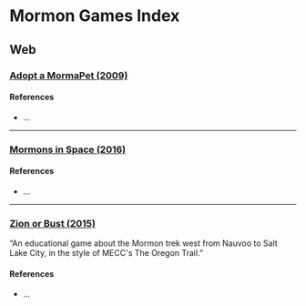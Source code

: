 # Mormon Games Index
## Web

### [Adopt a MormaPet (2009)](http://www.mormonzone.com/games/mormapet/catchpet.aspx)

#### References
 - ...

---

### [Mormons in Space (2016)](https://github.com/JukoJones/Mormons-In-Space)

#### References
 - ...

---

### [Zion or Bust (2015)](https://github.com/kevlarut/MormonTrail)

“An educational game about the Mormon trek west from Nauvoo to Salt Lake City, in the style of MECC's The Oregon Trail.”

#### References
 - ...
